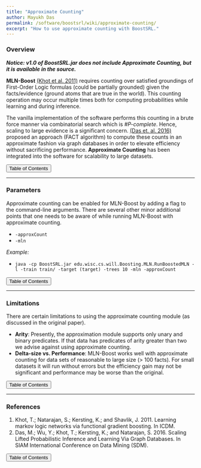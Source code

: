 ```yaml
---
title: "Approximate Counting"
author: Mayukh Das
permalink: /software/boostsrl/wiki/approximate-counting/
excerpt: "How to use approximate counting with BoostSRL."
---
```


### Overview

***Notice: v1.0 of BoostSRL.jar does not include Approximate Counting, but it is available in the source.***

**MLN-Boost** [(Khot et al. 2011)](#references) requires counting over satisfied groundings of First-Order Logic formulas (could be partially grounded) given the facts/evidence (ground atoms that are true in the world). This counting operation may occur multiple times both for computing probabilities while learning and during inference.

The vanilla implementation of the software performs this counting in a brute force manner via combinatorial search which is *#P-complete*. Hence, scaling to large evidence is a significant concern. [(Das et. al. 2016)](#references) proposed an approach (FACT algorithm) to compute these counts in an approximate fashion via graph databases in order to elevate efficiency without sacrificing performance. **Approximate Counting** has been integrated into the software for scalability to large datasets.

<button class="btn btn--primary btn--large" onclick="topOfPage()">Table of Contents</button>

---

### Parameters

Approximate counting can be enabled for MLN-Boost by adding a flag to the command-line arguments. There are several other minor additional points that one needs to be aware of while running MLN-Boost with approximate counting.

* `-approxCount`
* `-mln`

*Example:*

* `java -cp BoostSRL.jar edu.wisc.cs.will.Boosting.MLN.RunBoostedMLN -l -train train/ -target (target) -trees 10 -mln -approxCount`

<button class="btn btn--primary btn--large" onclick="topOfPage()">Table of Contents</button>

---

### Limitations

There are certain limitations to using the approximate counting module (as discussed in the original paper).

* **Arity**: Presently, the approximation module supports only unary and binary predicates. If that data has predicates of arity greater than two we advise against using approximate counting.
* **Delta-size vs. Performance**: MLN-Boost works well with approximate counting for data sets of reasonable to large size (> 100 facts). For small datasets it will run without errors but the efficiency gain may not be significant and performance may be worse than the original.

<button class="btn btn--primary btn--large" onclick="topOfPage()">Table of Contents</button>



---

### References

1. Khot, T.; Natarajan, S.; Kersting, K.; and Shavlik, J. 2011. Learning markov logic networks via functional gradient boosting. In ICDM.
2. Das, M.; Wu, Y.; Khot, T.; Kersting, K.; and Natarajan, S. 2016. Scaling Lifted Probabilistic Inference and Learning Via Graph Databases. In SIAM International Conference on Data Mining (SDM).

<button class="btn btn--primary btn--large" onclick="topOfPage()">Table of Contents</button>

<script>
function topOfPage() {
    $('html, body').animate({ scrollTop: 0 }, 'fast');
}
</script>
